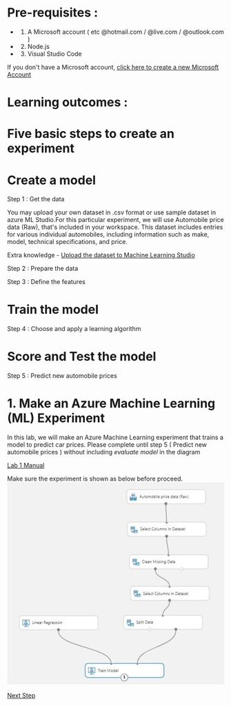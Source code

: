 # Pre-requisites :
 - 1. A Microsoft account ( etc @hotmail.com / @live.com / @outlook.com ) 
 - 2. Node.js
 - 3. Visual Studio Code 
 
 If you don't have a Microsoft account, [click here to create a new Microsoft Account]( https://signup.live.com/?wa=wsignin1.0&rpsnv=13&ct=1518068036&rver=6.7.6643.0&wp=MBI_SSL&wreply=https%3a%2f%2faccount.microsoft.com%2fauth%2fcomplete-signin%3fru%3dhttps%253a%252f%252faccount.microsoft.com%252f%253frefp%253dsignedout-index%2526refd%253dwww.google.com&id=292666&lw=1&fl=easi2&contextid=0164ADB4AA80FA2E&bk=1518068052&uiflavor=web&uaid=b953f2df046e407087108f212332a9bf&mkt=EN-GB&lc=2057&lic=1) 


# Learning outcomes : 
# Five basic steps to create an experiment 

# Create a model

Step 1 : Get the data

You may upload your own dataset in .csv format or use sample dataset in azure ML Studio.For this particular experiment, we will use 
Automobile price data (Raw), that's included in your workspace. This dataset includes entries for various individual automobiles, including information such as make, model, technical specifications, and price.

Extra knowledge - 
[Upload the dataset to Machine Learning Studio](https://docs.microsoft.com/en-us/azure/machine-learning/studio/walkthrough-2-upload-data) 


Step 2 : Prepare the data 

Step 3 : Define the features 


#  Train the model 

Step 4 : Choose and apply a learning algorithm

# Score and Test the model 

Step 5 : Predict new automobile prices

# 1. Make an Azure Machine Learning (ML) Experiment

In this lab, we will make an Azure Machine Learning experiment that trains a model to predict car prices.
Please complete until step 5 ( Predict new automobile prices ) without including *evaluate model* in the diagram

[Lab 1 Manual](https://docs.microsoft.com/en-us/azure/machine-learning/studio/create-experiment) 

Make sure the experiment is shown as below before proceed.
![](https://github.com/EnTing0417/AutomobilePricePrediction/blob/master/ManualImages/Lab%201-%20Overall%20diagram.jpg)


[Next Step](https://github.com/EnTing0417/AutomobilePricePrediction/blob/master/Lab%202.md) 
